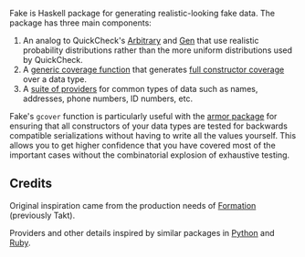 Fake is Haskell package for generating realistic-looking fake data.  The
package has three main components:

1. An analog to QuickCheck's
   [Arbitrary](http://hackage.haskell.org/package/QuickCheck-2.11.3/docs/Test-QuickCheck-Arbitrary.html#t:Arbitrary)
   and
   [Gen](http://hackage.haskell.org/package/QuickCheck-2.11.3/docs/Test-QuickCheck-Gen.html#t:Gen)
   that use realistic probability distributions rather than the more uniform
   distributions used by QuickCheck.
1. A [generic coverage function](src/Fake/Cover.hs#L114)
   that generates [full constructor coverage](test/Main.hs#L33)
   over a data type.
1. A [suite of providers](src/Fake/Provider)
   for common types of data such as names, addresses, phone numbers, ID
   numbers, etc.

Fake's `gcover` function is particularly useful with the [armor
package](https://github.com/mightybyte/armor) for ensuring that all
constructors of your data types are tested for backwards compatible
serializations without having to write all the values yourself.  This allows
you to get higher confidence that you have covered most of the important cases
without the combinatorial explosion of exhaustive testing.

## Credits

Original inspiration came from the production needs of
[Formation](http://formation.ai/) (previously Takt).

Providers and other details inspired by similar packages in
[Python](https://github.com/joke2k/faker) and
[Ruby](https://github.com/stympy/faker).  
